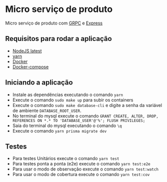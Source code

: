 # Micro serviço de produto
Micro serviço de produto com [GRPC](https://grpc.io/) e [Express](https://expressjs.com/)

## Requisitos para rodar a aplicação
- [NodeJS latest](https://nodejs.org/pt-br/)
- [yarn](https://classic.yarnpkg.com/lang/en/docs/install/#debian-stable)
- [Docker](https://www.docker.com/)
- [Docker-compose](https://docs.docker.com/compose/)

## Iniciando a aplicação
- Instale as dependências executando o comando `yarn`
- Execute o comando `sudo make up` para subir os containers
- Execute o comando `sudo make database-cli` e digite a senha da variável de ambiente `DATABASE_ROOT_USER`.
- No terminal do mysql execute o comando `GRANT CREATE, ALTER, DROP, REFERENCES ON *.* TO 'DATABASE_USER'@'%'; FLUSH PRIVILEGES;`
- Saia do terminal do mysql executando o comando `\q`
- Execute o comando `yarn prisma migrate dev`

## Testes
- Para testes Unitários execute o comando `yarn test`
- Para testes ponta a ponta (e2e) execute o comando `yarn test:e2e`
- Para usar o modo de observação execute o comando `yarn test:watch`
- Para usar o modo de cobertura execute o comando `yarn test:cov`
